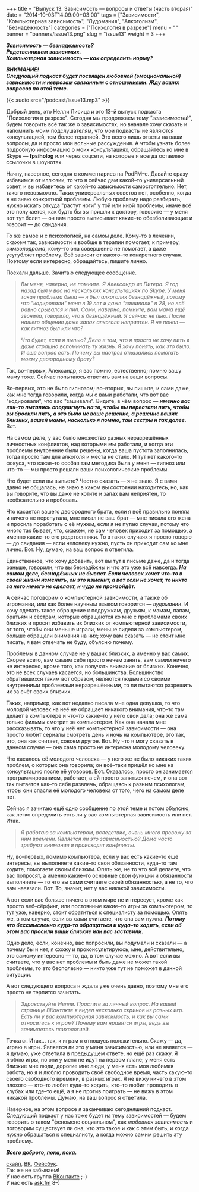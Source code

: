 +++
title = "Выпуск 13. Зависимость — вопросы и ответы (часть вторая)"
date = "2014-10-03T14:09:00+03:00"
tags = ["Зависимости", "Компьютерная зависимость", "Лудомания", "Алкоголизм", "Безнадёжность"]
categories = ["Психология в разрезе"]
menu = ""
banner = "banners/issue13.png"
slug = "issue13"
weight = 3
+++

***Зависимость — безнадежность?***<br>
***Родственникам зависимых.***<br>
***Компьютерная зависимость — как определить норму?***

***ВНИМАНИЕ!***  
***Следующий подкаст будет посвящен любовной (эмоциональной) зависимости и неврозам связанным с отношениями. Жду ваших вопросов по этой теме.***<br>

{{< audio src="/podcast/issue13.mp3" >}}

Добрый день, это Нелли Лисица и это 13–й выпуск подкаста "Психология в разрезе". Сегодня мы продолжаем тему *"зависимостей"*, будем говорить всё так же о зависимостях, но вначале хочу сказать и напомнить моим подслушателям, что мои подкасты не являются консультацией, тем более терапией. Это всего лишь ответы на ваши вопросы, да и просто мои вольные рассуждения. А чтобы узнать более подробную информацию о моих консультациях, обращайтесь ко мне в Skype — **fpsiholog** или через соцсети, на которые я всегда оставляю ссылочки в шоунотах.

Начну, наверное, сегодня с комментариев на PodFM–е. Давайте сразу избавимся от иллюзии, то что я сейчас дам какой–то универсальный совет, и вы избавитесь от какой–то зависимости самостоятельно. Нет, такого невозможно. Таких универсальных советов нет, особенно, когда я не знаю конкретной проблемы. Любую проблему надо разбирать, нужно искать откуда "растут ноги" у той или иной проблемы, иначе всё это получается, как будто бы вы пришли к доктору, говорите — у меня вот тут болит — он вам просто выписывает какие–то обезболивающие и говорит — до свидания.

То же самое и с психологией, на самом деле. Кому–то в лечении, скажем так, зависимости и вообще в терапии помогает, к примеру, *символодрама*, кому–то она совершенно не помогает, а даже усугубляет проблему. Всё зависит от какого–то конкретного случая. Поэтому если интересно, обращайтесь, пишите лично.
<!--more-->

Поехали дальше. Зачитаю следующее сообщение.

>*Вы меня, наверно, не помните. Я Александр из Питера. Я год назад был у вас на нескольких консультациях по Skype. У меня такая проблема была — я был алкоголик безнадёжный, потому что "кодировали" меня в 19 лет и даже "зашивали" в 28, но всё равно срывался и пил. Сами, наверно, помните, вам мама ещё звонила, говорила, что я безнадёжный. Я сейчас не пью. После нашего общения даже запах алкоголя неприятен. Я не понял — как гипноз был или что?*
>
>*Что будет, если я выпью? Дело в том, что я просто не хочу пить и даже страшно вспоминать ту жизнь. Я хочу понять, как это было. И ещё вопрос есть. Почему вы наотрез отказались помогать моему двоюродному брату?*

Так, во–первых, Александр, я вас помню, естественно; помню вашу маму тоже. Сейчас попытаюсь ответить вам на ваши вопросы.

Во–первых, это не было гипнозом; во–вторых, вы пишите, и сами даже, как мне тогда говорили, когда мы с вами работали, что вот вас "кодировали", что вас "зашивали". Видите, в чём вопрос — ***именно вас как–то пытались сподвигнуть на то, чтобы вы перестали пить, чтобы вы бросили пить, а это было не ваше решение, а решение ваших близких, вашей мамы, насколько я помню, там сестры и так далее.*** Вот.

На самом деле, у вас было множество разных неразрешённых личностных конфликтов, над которыми мы работали, и когда эти проблемы внутренние были решены, когда ваша пустота заполнилась, тогда просто там для алкоголя и места не стало. И тут нет какого–то фокуса, что какая–то особая там методика была у меня — гипноз или что–то — мы просто решали ваши психологические проблемы.

Что будет если вы выпьете? Честно сказать — я не знаю. 
Я с вами давно не общалась, не знаю в каком вы состоянии находитесь, но, как вы говорите, что вы даже не хотите и запах вам неприятен, то необязательно и пробовать.

Что касается вашего двоюродного брата, если я всё правильно поняла и ничего не перепутала, мне писал не ваш брат — мне писала его жена и просила поработать с её мужем, если я не путаю случаи, потому что много так бывает, что, скажем, не сам человек приходит за помощью, а именно какие–то его родственники. То в таких случаях я просто говорю — до свидания — если человеку нужно, пусть он приходит сам ко мне лично. Вот. Ну, думаю, на ваш вопрос я ответила.

Единственное, что хочу добавить, вот вы тут в письме даже, да и тогда раньше, говорили, что вы безнадёжны и что это уже всё навсегда. ***На самом деле, безнадёжных не бывает. Если человек хочет что–то в своей жизни изменить, он это изменит, а вот если не хочет, то никто за него ничего не сделает, и чудо не произойдёт.***

А сейчас поговорим о компьютерной зависимости, а также об игромании, или как более научным языком говорится — *лудомании*. И хочу сделать такое обращение к подружкам, друзьям, к мамам, папам, братьям и сёстрам, которые обращаются ко мне с проблемами своих близких и просят избавить их близких от компьютерной зависимости, от того, чтобы они меньше играли, меньше сидели за компьютером, больше обращали внимания на них; хочу вам сказать — не стоит мне писать, я вам отвечать не буду, объясню почему.

Проблемы в данном случае не у ваших близких, а именно у вас самих. Скорее всего, вам самим себя просто нечем занять, вам самим ничего не интересно, кроме того, как получать внимание от близких. Конечно, это не всех случаев касается, но большинства. Большинство обратившихся таким вот образом, являются людьми со своими внутренними проблемами неразрешёнными, то ли пытаются разрешить их за счёт своих близких. 

Таких, например, как вот недавно писала мне одна девушка, то что молодой человек на неё не обращает никакого внимания, что–то там делает в компьютере и что–то какие–то у него свои дела; она же сама только фильмы смотрит за компьютером. Как она начала мне рассказывать, то что у неё нет компьютерной зависимости — она просто любит сериалы смотреть день и ночь на компьютере, это так, это, она как считает, совсем другое. Вот. Ну что я могу сказать в данном случае — она сама просто не интересна молодому человеку. 

Что касалось её молодого человека — у него же не было никаких таких проблем, о которых она говорила; он всё–таки пришёл ко мне на консультацию после её уговоров. Вот. Оказалось, просто он занимается программированием, работает, а ей просто заняться нечем, и она вот так пытается как–то себя развлечь, обращаясь к разным психологам, чтобы они спасли её молодого человека от того, чего на самом деле нет.

Сейчас я зачитаю ещё одно сообщение по этой теме и потом объясню, как легко определить есть ли у вас компьютерная зависимость или нет. Итак.

>*Я работаю за компьютером, вследствие, очень много провожу за ним времени. Является ли это зависимостью? Дома часто требуют внимания и происходят конфликты.*

Ну, во–первых, помимо компьютера, если у вас есть какие–то ещё интересы, вы выполняете какие–то свои обязанности, куда–то там ходите, помогаете своим близким. Опять же, не то что всё делаете, что вас попросят, а именно какие–то основные свои функции и обязанности выполняете — то что вы сами считаете своей обязанностью, а не то, что вам навязали. Вот. То, значит, нет у вас никакой зависимости.

А вот если вас больше ничего в этом мире не интересует, кроме как просто веб–сёрфинг, или постоянные какие–то игры за компьютером, то тут уже, наверно, стоит обратиться к специалисту за помощью. Опять же, в том случае, если вы сами считаете, что она вам нужна. ***Потому что бессмысленно куда–то обращаться и куда–то ходить, если об этом вас просили ваши близкие или вас заставили.***

Одно дело, если, конечно, вас попросили, вы подумали и сказали — а почему бы и нет, я схожу и проконсультируюсь, мне, действительно, это самому интересно — то, да, в том случае можно. А вот если вы считаете, что у вас нет проблемы и быть даже не может такой проблемы, то это бесполезно — никто уже тут не поможет в данной ситуации.

А вот следующего вопроса я ждала уже очень давно, поэтому мне его просто не терпится зачитать.

>*Здравствуйте Нелли. Простите за личный вопрос. На вашей странице ВКонтакте я видел несколько скринов из разных игр. Есть ли у вас компьютерная зависимость, и как вы сами относитесь к играм? Почему вам нравятся игры, ведь вы занимаетесь психологией.*

Точка☺. Итак… так, к играм я отношусь положительно. Скажу — да, играю в игры. Является ли это у меня зависимостью, или не является — я думаю, уже ответила в предыдущем ответе, но ещё раз скажу. Я люблю игры, но они у меня не идут на первом плане; у меня есть близкие мне люди, дорогие мне люди, у меня есть моя любимая работа, но я и люблю проводить своё свободное время, часть какую–то своего свободного времени, в разных играх. Я не вижу ничего в этом плохого — кто–то любит куда–то ходить, кто–то любит проводить в клубах или где–то ещё, а я не против поиграть — не вижу в этом никакой проблемы. Думаю, на ваш вопрос я ответила.

Наверное, на этом вопросе я заканчиваю сегодняшний подкаст. Следующий подкаст у нас тоже будет на тему зависимостей — будем говорить о таком "феномене социальном", как *любовная зависимость* и поговорим существует ли она, что это такое и как с этим быть, и когда нужно обращаться к специалисту, а когда можно самим решить эту проблему.

***Всего доброго, пока, пока.***


<a href="skype:fpsiholog?userinfo">скайп</a>, <a href="https://vk.com/sunnybunnyf">ВК</a>, <a href="https://www.facebook.com/SunnyBunnyF">Фейсбук</a>.<br>
Так же не забываем!<br>
У нас есть группа <a href="https://vk.com/fpsiholog">ВКонтакте</a> ;–)<br>
У нас есть <a href="http://ask.fm/fpsiholog">ask.fm</a> 8–)